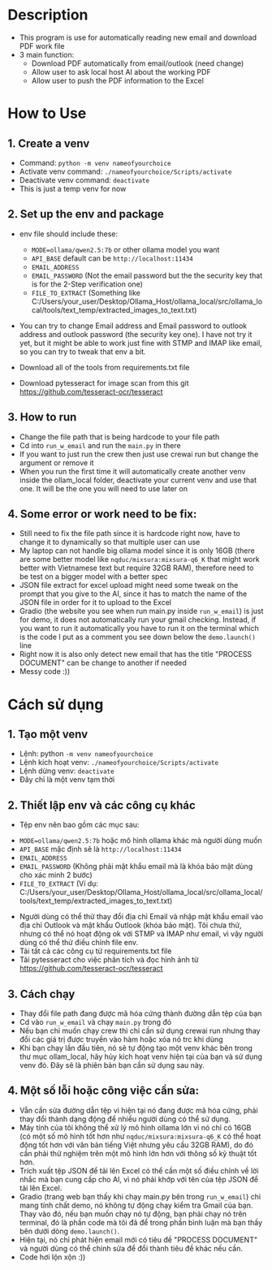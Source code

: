 # Description
- This program is use for automatically reading new email and download PDF work file 
- 3 main function:
    + Download PDF automatically from email/outlook (need change)
    + Allow user to ask local host AI about the working PDF
    + Allow user to push the PDF information to the Excel

# How to Use


## 1. Create a venv
- Command: `python -m venv nameofyourchoice`
- Activate venv command: `./nameofyourchoice/Scripts/activate`
- Deactivate venv command: `deactivate`
- This is just a temp venv for now




## 2. Set up the env and package
- env file should include these:
    + `MODE=ollama/qwen2.5:7b` or other ollama model you want            
    + `API_BASE`     default can be `http://localhost:11434`
    + `EMAIL_ADDRESS`
    + `EMAIL_PASSWORD` (Not the email password but the the security key that is for the 2-Step verification one)
    + `FILE_TO_EXTRACT` (Something like C:/Users/your_user/Desktop/Ollama_Host/ollama_local/src/ollama_local/tools/text_temp/extracted_images_to_text.txt)

- You can try to change Email address and Email password to outlook address and outlook password (the security key one). I have not try it yet, but it might be able to work just fine with STMP and IMAP like email, so you can try to tweak that env a bit.
- Download all of the tools from requirements.txt file
- Download pytesseract for image scan from this git https://github.com/tesseract-ocr/tesseract


## 3. How to run
- Change the file path that is being hardcode to your file path
- Cd into `run_w_email` and run the `main.py` in there
- If you want to just run the crew then just use crewai run but change the argument or remove it
- When you run the first time it will automatically create another venv inside the ollam_local folder, deactivate your current venv and use that one. It will be the one you will need to use later on





## 4. Some error or work need to be fix:
- Still need to fix the file path since it is hardcode right now, have to change it to dynamically so that multiple user can use
- My laptop can not handle big ollama model since it is only 16GB (there are some better model like `nqduc/mixsura:mixsura-q6_K` that might work better with Vietnamese text but require 32GB RAM), therefore need to be test on a bigger model with a better spec
- JSON file extract for excel upload might need some tweak on the prompt that you give to the AI, since it has to match the name of the JSON file in order for it to upload to the Excel
- Gradio (the website you see when run main.py inside `run_w_email`) is just for demo, it does not automatically run your gmail checking. Instead, if you want to run it automatically you have to run it on the terminal which is the code I put as a comment you see down below the `demo.launch()` line
- Right now it is also only detect new email that has the title "PROCESS DOCUMENT" can be change to another if needed
- Messy code :))








# Cách sử dụng

## 1. Tạo một venv
- Lệnh: python `-m venv nameofyourchoice`
- Lệnh kích hoạt venv: `./nameofyourchoice/Scripts/activate`
- Lệnh dừng venv: `deactivate`
- Đây chỉ là một venv tạm thời

## 2. Thiết lập env và các công cụ khác
- Tệp env nên bao gồm các mục sau:
+ `MODE=ollama/qwen2.5:7b` hoặc mô hình ollama khác mà người dùng muốn
+ `API_BASE` mặc định sẽ là `http://localhost:11434`
+ `EMAIL_ADDRESS`
+ `EMAIL_PASSWORD` (Không phải mật khẩu email mà là khóa bảo mật dùng cho xác minh 2 bước)
+ `FILE_TO_EXTRACT` (Ví dụ: C:/Users/your_user/Desktop/Ollama_Host/ollama_local/src/ollama_local/tools/text_temp/extracted_images_to_text.txt)

- Người dùng có thể thử thay đổi địa chỉ Email và nhập mật khẩu email vào địa chỉ Outlook và mật khẩu Outlook (khóa bảo mật). Tôi chưa thử, nhưng có thể nó hoạt động ok với STMP và IMAP như email, vì vậy người dùng có thể thử điều chỉnh file env.
- Tải tất cả các công cụ từ requirements.txt file 
- Tải pytesseract cho việc phân tích và đọc hình ảnh từ https://github.com/tesseract-ocr/tesseract

## 3. Cách chạy
- Thay đổi file path đang được mã hóa cứng thành đường dẫn tệp của bạn
- Cd vào `run_w_email` và chạy `main.py` trong đó
- Nếu bạn chỉ muốn chạy crew thì chỉ cần sử dụng crewai run nhưng thay đổi các giá trị được truyền vào hàm hoặc xóa nó trc khi dùng
- Khi bạn chạy lần đầu tiên, nó sẽ tự động tạo một venv khác bên trong thư mục ollam_local, hãy hủy kích hoạt venv hiện tại của bạn và sử dụng venv đó. Đây sẽ là phiên bản bạn cần sử dụng sau này.

## 4. Một số lỗi hoặc công việc cần sửa:
- Vẫn cần sửa đường dẫn tệp vì hiện tại nó đang được mã hóa cứng, phải thay đổi thành dạng động để nhiều người dùng có thể sử dụng.
- Máy tính của tôi không thể xử lý mô hình ollama lớn vì nó chỉ có 16GB (có một số mô hình tốt hơn như `nqduc/mixsura:mixsura-q6_K` có thể hoạt động tốt hơn với văn bản tiếng Việt nhưng yêu cầu 32GB RAM), do đó cần phải thử nghiệm trên một mô hình lớn hơn với thông số kỹ thuật tốt hơn.
- Trích xuất tệp JSON để tải lên Excel có thể cần một số điều chỉnh về lời nhắc mà bạn cung cấp cho AI, vì nó phải khớp với tên của tệp JSON để tải lên Excel.
- Gradio (trang web bạn thấy khi chạy main.py bên trong `run_w_email`) chỉ mang tính chất demo, nó không tự động chạy kiểm tra Gmail của bạn. Thay vào đó, nếu bạn muốn chạy nó tự động, bạn phải chạy nó trên terminal, đó là phần code mà tôi đã để trong phần bình luận mà bạn thấy bên dưới dòng `demo.launch()`.
- Hiện tại, nó chỉ phát hiện email mới có tiêu đề "PROCESS DOCUMENT" và người dùng có thể chỉnh sửa để đổi thành tiêu đề khác nếu cần.
- Code hơi lộn xộn :))



